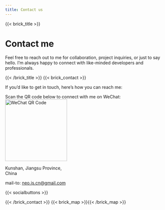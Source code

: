 ```yaml
---
title: Contact us
---
```

{{< brick_title >}}


# Contact me

Feel free to reach out to me for collaboration, project inquiries, or just to say hello. I’m always happy to connect with like-minded developers and professionals.

{{< /brick_title >}}
{{< brick_contact >}}

If you’d like to get in touch, here’s how you can reach me:



Scan the QR code below to connect with me on WeChat:  
<img src="/uploads/photos/avatars/wchat.png" alt="WeChat QR Code" width="200" />


Kunshan, Jiangsu Province,  
China


mail-to: neo.js.cn@gmail.com 

{{< socialbuttons >}}

{{< /brick_contact >}}
{{< brick_map >}}{{< /brick_map >}}
